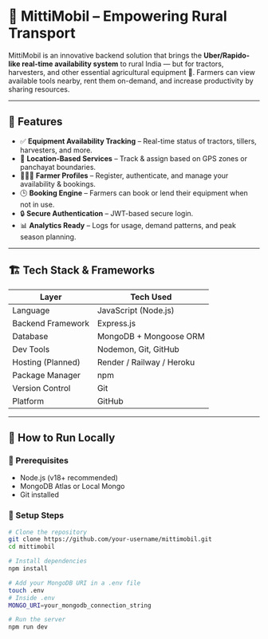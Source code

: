 # 🌾 MittiMobil – Empowering Rural Transport

MittiMobil is an innovative backend solution that brings the **Uber/Rapido-like real-time availability system** to rural India — but for tractors, harvesters, and other essential agricultural equipment 🚜. Farmers can view available tools nearby, rent them on-demand, and increase productivity by sharing resources. 

---

## 📌 Features

- ✅ **Equipment Availability Tracking** – Real-time status of tractors, tillers, harvesters, and more.
- 📍 **Location-Based Services** – Track & assign based on GPS zones or panchayat boundaries.
- 🧑🏽‍🌾 **Farmer Profiles** – Register, authenticate, and manage your availability & bookings.
- 🕒 **Booking Engine** – Farmers can book or lend their equipment when not in use.
- 🔒 **Secure Authentication** – JWT-based secure login.
- 📊 **Analytics Ready** – Logs for usage, demand patterns, and peak season planning.

---

## 🏗️ Tech Stack & Frameworks

| Layer            | Tech Used                |
|------------------|--------------------------|
| Language         | JavaScript (Node.js)     |
| Backend Framework| Express.js               |
| Database         | MongoDB + Mongoose ORM   |
| Dev Tools        | Nodemon, Git, GitHub     |
| Hosting (Planned)| Render / Railway / Heroku|
| Package Manager  | npm                      |
| Version Control  | Git                      |
| Platform         | GitHub                   |

---

## 🚀 How to Run Locally

### 🧱 Prerequisites

- Node.js (v18+ recommended)
- MongoDB Atlas or Local Mongo
- Git installed

### 🔧 Setup Steps

```bash
# Clone the repository
git clone https://github.com/your-username/mittimobil.git
cd mittimobil

# Install dependencies
npm install

# Add your MongoDB URI in a .env file
touch .env
# Inside .env
MONGO_URI=your_mongodb_connection_string

# Run the server
npm run dev
